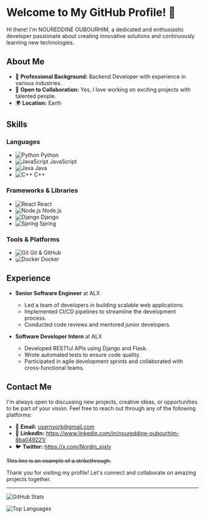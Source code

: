 # Welcome to My GitHub Profile! 👋

Hi there! I'm NOUREDDINE OUBOURHIM, a dedicated and enthusiastic developer passionate about creating innovative solutions and continuously learning new technologies.

## About Me

- 💼 **Professional Background:** Backend Developer with experience in various industries.
- 🤝 **Open to Collaboration:** Yes, I love working on exciting projects with talented people.
- 🌍 **Location:** Earth

## Skills

### Languages
- ![Python](https://img.shields.io/badge/Python-3776AB?style=for-the-badge&logo=python&logoColor=white) Python
- ![JavaScript](https://img.shields.io/badge/JavaScript-F7DF1E?style=for-the-badge&logo=javascript&logoColor=black) JavaScript
- ![Java](https://img.shields.io/badge/Java-007396?style=for-the-badge&logo=java&logoColor=white) Java
- ![C++](https://img.shields.io/badge/C++-00599C?style=for-the-badge&logo=cplusplus&logoColor=white) C++

### Frameworks & Libraries
- ![React](https://img.shields.io/badge/React-20232A?style=for-the-badge&logo=react&logoColor=61DAFB) React
- ![Node.js](https://img.shields.io/badge/Node.js-43853D?style=for-the-badge&logo=nodedotjs&logoColor=white) Node.js
- ![Django](https://img.shields.io/badge/Django-092E20?style=for-the-badge&logo=django&logoColor=white) Django
- ![Spring](https://img.shields.io/badge/Spring-6DB33F?style=for-the-badge&logo=spring&logoColor=white) Spring

### Tools & Platforms
- ![Git](https://img.shields.io/badge/Git-F05032?style=for-the-badge&logo=git&logoColor=white) Git & GitHub
- ![Docker](https://img.shields.io/badge/Docker-2496ED?style=for-the-badge&logo=docker&logoColor=white) Docker


## Experience

- **Senior Software Engineer** at ALX
  - Led a team of developers in building scalable web applications.
  - Implemented CI/CD pipelines to streamline the development process.
  - Conducted code reviews and mentored junior developers.

- **Software Developer Intern** at ALX
  - Developed RESTful APIs using Django and Flask.
  - Wrote automated tests to ensure code quality.
  - Participated in agile development sprints and collaborated with cross-functional teams.

## Contact Me

I'm always open to discussing new projects, creative ideas, or opportunities to be part of your vision. Feel free to reach out through any of the following platforms:

- 📧 **Email:** usernyork@gmail.com
- 💼 **LinkedIn:** https://www.linkedin.com/in/noureddine-oubourhim-8ba049221/
- 🐦 **Twitter:** https://x.com/Nordin_pixly



~~This line is an example of a strikethrough.~~

Thank you for visiting my profile! Let's connect and collaborate on amazing projects together.

---

![GitHub Stats](https://github-readme-stats.vercel.app/api?username=NORTH89&show_icons=true&theme=dark)

![Top Languages](https://github-readme-stats.vercel.app/api/top-langs/?username=NORTH89&layout=compact&theme=dark)
